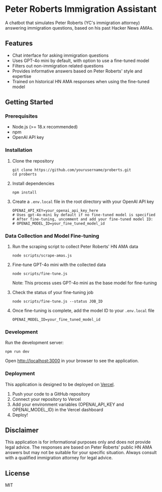 # Peter Roberts Immigration Assistant

A chatbot that simulates Peter Roberts (YC's immigration attorney) answering immigration questions, based on his past Hacker News AMAs.

## Features

- Chat interface for asking immigration questions
- Uses GPT-4o mini by default, with option to use a fine-tuned model
- Filters out non-immigration related questions
- Provides informative answers based on Peter Roberts' style and expertise
- Trained on historical HN AMA responses when using the fine-tuned model

## Getting Started

### Prerequisites

- Node.js (>= 18.x recommended)
- npm
- OpenAI API key

### Installation

1. Clone the repository
   ```
   git clone https://github.com/yourusername/proberts.git
   cd proberts
   ```

2. Install dependencies
   ```
   npm install
   ```

3. Create a `.env.local` file in the root directory with your OpenAI API key
   ```
   OPENAI_API_KEY=your_openai_api_key_here
   # Uses gpt-4o-mini by default if no fine-tuned model is specified
   # After fine-tuning, uncomment and add your fine-tuned model ID:
   # OPENAI_MODEL_ID=your_fine_tuned_model_id
   ```

### Data Collection and Model Fine-tuning

1. Run the scraping script to collect Peter Roberts' HN AMA data
   ```
   node scripts/scrape-amas.js
   ```

2. Fine-tune GPT-4o mini with the collected data
   ```
   node scripts/fine-tune.js
   ```
   Note: This process uses GPT-4o mini as the base model for fine-tuning

3. Check the status of your fine-tuning job
   ```
   node scripts/fine-tune.js --status JOB_ID
   ```

4. Once fine-tuning is complete, add the model ID to your `.env.local` file
   ```
   OPENAI_MODEL_ID=your_fine_tuned_model_id
   ```

### Development

Run the development server:
```
npm run dev
```

Open [http://localhost:3000](http://localhost:3000) in your browser to see the application.

### Deployment

This application is designed to be deployed on [Vercel](https://vercel.com/).

1. Push your code to a GitHub repository
2. Connect your repository to Vercel
3. Add your environment variables (OPENAI_API_KEY and OPENAI_MODEL_ID) in the Vercel dashboard
4. Deploy!

## Disclaimer

This application is for informational purposes only and does not provide legal advice. The responses are based on Peter Roberts' public HN AMA answers but may not be suitable for your specific situation. Always consult with a qualified immigration attorney for legal advice.

## License

MIT